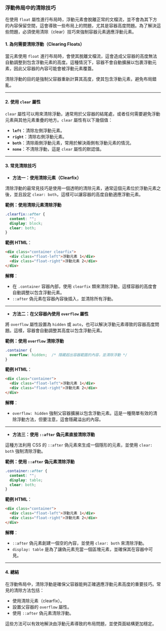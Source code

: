 ### **浮動佈局中的清除技巧**

在使用 `float` 屬性進行布局時，浮動元素會脫離正常的文檔流，並不會為其下方的內容保留空間，這會導致一些布局上的問題，尤其是容器高度問題。為了解決這些問題，必須使用清除（clear）技巧來強制容器元素適應浮動元素。

#### 1. **為何需要清除浮動（Clearing Floats）**

當元素使用 `float` 進行布局時，會使其脫離文檔流，這會造成父容器的高度無法自動調整到包含浮動元素的高度。這種情況下，容器不會自動擴展以包裹浮動元素，因此父容器的內容可能會被浮動元素覆蓋。

清除浮動的目的是強制父容器重新計算其高度，使其包含浮動元素，避免布局錯亂。

---

#### 2. **使用 `clear` 屬性**

`clear` 屬性可以用來清除浮動，通常用於父容器的結尾處，或者任何需要避免浮動元素與其他元素重疊的地方。`clear` 屬性有以下幾個值：

- **`left`**：清除左側浮動元素。
- **`right`**：清除右側浮動元素。
- **`both`**：清除兩側浮動元素，常用於解決兩側有浮動元素的情況。
- **`none`**：不清除浮動，這是 `clear` 屬性的默認值。

---

#### 3. **常見清除技巧**

- **方法一：使用清除元素（Clearfix）**

清除浮動的最常見技巧是使用一個透明的清除元素，通常這個元素位於浮動元素之後，並且設定 `clear: both`，這樣可以讓容器的高度自動適應浮動元素。

**範例：使用清除元素清除浮動**

```css
.clearfix::after {
  content: "";
  display: block;
  clear: both;
}
```

**範例 HTML**：

```html
<div class="container clearfix">
  <div class="float-left">浮動元素 1</div>
  <div class="float-right">浮動元素 2</div>
</div>
```

**解釋**：
- 在 `.container` 容器內部，使用 `clearfix` 類來清除浮動，這樣容器的高度會自動調整以包含浮動元素。
- `::after` 偽元素在容器內容後插入，並清除所有浮動。

---

- **方法二：在父容器內使用 `overflow` 屬性**

將 `overflow` 屬性設置為 `hidden` 或 `auto`，也可以解決浮動元素導致的容器高度問題。這樣，容器會自動調整其高度以包含浮動元素。

**範例：使用 `overflow` 清除浮動**

```css
.container {
  overflow: hidden;  /* 隱藏超出容器範圍的內容，並清除浮動 */
}
```

**範例 HTML**：

```html
<div class="container">
  <div class="float-left">浮動元素 1</div>
  <div class="float-right">浮動元素 2</div>
</div>
```

**解釋**：
- `overflow: hidden` 強制父容器擴展以包含浮動元素。這是一種簡單有效的清除浮動方法，但要注意，這會隱藏溢出的內容。

---

- **方法三：使用 `::after` 偽元素直接清除浮動**

這種方法利用 CSS 的 `::after` 偽元素來生成一個隱形的元素，並使用 `clear: both` 強制清除浮動。

**範例：使用 `::after` 偽元素清除浮動**

```css
.container::after {
  content: "";
  display: table;
  clear: both;
}
```

**範例 HTML**：

```html
<div class="container">
  <div class="float-left">浮動元素 1</div>
  <div class="float-right">浮動元素 2</div>
</div>
```

**解釋**：
- `::after` 偽元素創建一個空的內容，並使用 `clear: both` 來清除浮動。
- `display: table` 是為了讓偽元素充當一個區塊元素，並確保其在容器中可見。

---

#### 4. **總結**

在浮動佈局中，清除浮動是確保父容器能夠正確適應浮動元素高度的重要技巧。常見的清除方法包括：
- 使用清除元素（clearfix）。
- 設置父容器的 `overflow` 屬性。
- 使用 `::after` 偽元素清除浮動。

這些方法可以有效地解決由浮動元素導致的布局問題，並使頁面結構更加穩定。